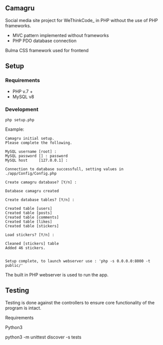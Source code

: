 ## Camagru

Social media site project for WeThinkCode_ in PHP without the use of PHP frameworks.

- MVC pattern implemented without frameworks
- PHP PDO database connection

Bulma CSS framework used for frontend

## Setup

### Requirements

- PHP v.7 +
- MySQL v8

### Development

``` php setup.php ```

Example:

```
Camagru initial setup.
Please complete the following.

MySQL username [root] : 
MySQL password [] : password
MySQL host     [127.0.0.1] : 

Connection to database successfull, setting values in ./app/Config/Config.php

Create camagru database? [Y/n] : 

Database camagru created

Create database tables? [Y/n] : 

Created table [users]
Created table [posts]
Created table [comments]
Created table [likes]
Created table [stickers]

Load stickers? [Y/n] : 

Cleaned [stickers] table
Added 46 stickers.


Setup complete, to launch webserver use : 'php -s 0.0.0.0:8000 -t public/'
```

The built in PHP webserver is used to run the app.


## Testing

Testing is done against the controllers to ensure core functionality of the program is intact.

Requirements

Python3

python3 -m unittest discover -s tests